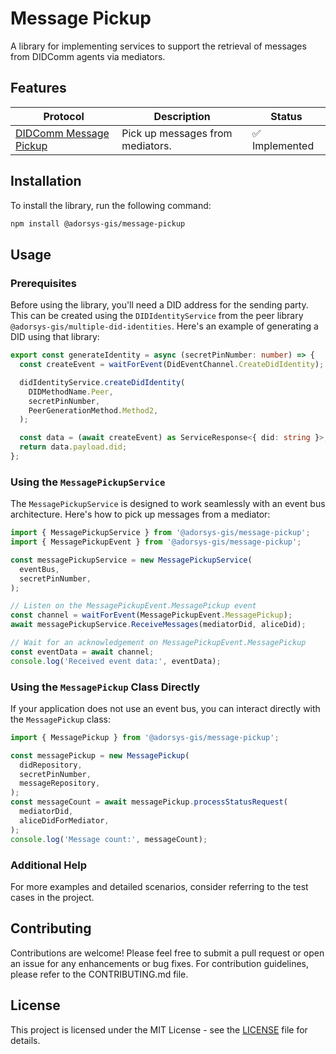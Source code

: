 # Message Pickup

A library for implementing services to support the retrieval of messages from DIDComm agents via mediators.

## Features

| **Protocol**                                                    | **Description**                  | **Status**     |
| --------------------------------------------------------------- | -------------------------------- | -------------- |
| [DIDComm Message Pickup](https://didcomm.org/messagepickup/3.0) | Pick up messages from mediators. | ✅ Implemented |

## Installation

To install the library, run the following command:

```bash
npm install @adorsys-gis/message-pickup
```

## Usage

### Prerequisites

Before using the library, you'll need a DID address for the sending party. This can be created using the `DIDIdentityService` from the peer library `@adorsys-gis/multiple-did-identities`. Here's an example of generating a DID using that library:

```typescript
export const generateIdentity = async (secretPinNumber: number) => {
  const createEvent = waitForEvent(DidEventChannel.CreateDidIdentity);

  didIdentityService.createDidIdentity(
    DIDMethodName.Peer,
    secretPinNumber,
    PeerGenerationMethod.Method2,
  );

  const data = (await createEvent) as ServiceResponse<{ did: string }>;
  return data.payload.did;
};
```

### Using the `MessagePickupService`

The `MessagePickupService` is designed to work seamlessly with an event bus architecture. Here's how to pick up messages from a mediator:

```typescript
import { MessagePickupService } from '@adorsys-gis/message-pickup';
import { MessagePickupEvent } from '@adorsys-gis/message-pickup';

const messagePickupService = new MessagePickupService(
  eventBus,
  secretPinNumber,
);

// Listen on the MessagePickupEvent.MessagePickup event
const channel = waitForEvent(MessagePickupEvent.MessagePickup);
await messagePickupService.ReceiveMessages(mediatorDid, aliceDid);

// Wait for an acknowledgement on MessagePickupEvent.MessagePickup
const eventData = await channel;
console.log('Received event data:', eventData);
```

### Using the `MessagePickup` Class Directly

If your application does not use an event bus, you can interact directly with the `MessagePickup` class:

```typescript
import { MessagePickup } from '@adorsys-gis/message-pickup';

const messagePickup = new MessagePickup(
  didRepository,
  secretPinNumber,
  messageRepository,
);
const messageCount = await messagePickup.processStatusRequest(
  mediatorDid,
  aliceDidForMediator,
);
console.log('Message count:', messageCount);
```

### Additional Help

For more examples and detailed scenarios, consider referring to the test cases in the project.

## Contributing

Contributions are welcome! Please feel free to submit a pull request or open an issue for any enhancements or bug fixes. For contribution guidelines, please refer to the CONTRIBUTING.md file.

## License

This project is licensed under the MIT License - see the [LICENSE](LICENSE) file for details.
